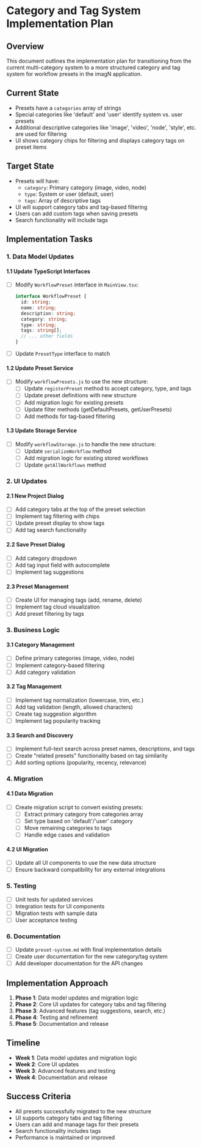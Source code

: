 # Category and Tag System Implementation Plan

## Overview

This document outlines the implementation plan for transitioning from the current multi-category system to a more structured category and tag system for workflow presets in the imagN application.

## Current State

- Presets have a `categories` array of strings
- Special categories like 'default' and 'user' identify system vs. user presets
- Additional descriptive categories like 'image', 'video', 'node', 'style', etc. are used for filtering
- UI shows category chips for filtering and displays category tags on preset items

## Target State

- Presets will have:
  - `category`: Primary category (image, video, node)
  - `type`: System or user (default, user)
  - `tags`: Array of descriptive tags
- UI will support category tabs and tag-based filtering
- Users can add custom tags when saving presets
- Search functionality will include tags

## Implementation Tasks

### 1. Data Model Updates

#### 1.1 Update TypeScript Interfaces

- [ ] Modify `WorkflowPreset` interface in `MainView.tsx`:
  ```typescript
  interface WorkflowPreset {
    id: string;
    name: string;
    description: string;
    category: string;
    type: string;
    tags: string[];
    // ... other fields
  }
  ```

- [ ] Update `PresetType` interface to match

#### 1.2 Update Preset Service

- [ ] Modify `workflowPresets.js` to use the new structure:
  - [ ] Update `registerPreset` method to accept category, type, and tags
  - [ ] Update preset definitions with new structure
  - [ ] Add migration logic for existing presets
  - [ ] Update filter methods (getDefaultPresets, getUserPresets)
  - [ ] Add methods for tag-based filtering

#### 1.3 Update Storage Service

- [ ] Modify `workflowStorage.js` to handle the new structure:
  - [ ] Update `serializeWorkflow` method
  - [ ] Add migration logic for existing stored workflows
  - [ ] Update `getAllWorkflows` method

### 2. UI Updates

#### 2.1 New Project Dialog

- [ ] Add category tabs at the top of the preset selection
- [ ] Implement tag filtering with chips
- [ ] Update preset display to show tags
- [ ] Add tag search functionality

#### 2.2 Save Preset Dialog

- [ ] Add category dropdown
- [ ] Add tag input field with autocomplete
- [ ] Implement tag suggestions

#### 2.3 Preset Management

- [ ] Create UI for managing tags (add, rename, delete)
- [ ] Implement tag cloud visualization
- [ ] Add preset filtering by tags

### 3. Business Logic

#### 3.1 Category Management

- [ ] Define primary categories (image, video, node)
- [ ] Implement category-based filtering
- [ ] Add category validation

#### 3.2 Tag Management

- [ ] Implement tag normalization (lowercase, trim, etc.)
- [ ] Add tag validation (length, allowed characters)
- [ ] Create tag suggestion algorithm
- [ ] Implement tag popularity tracking

#### 3.3 Search and Discovery

- [ ] Implement full-text search across preset names, descriptions, and tags
- [ ] Create "related presets" functionality based on tag similarity
- [ ] Add sorting options (popularity, recency, relevance)

### 4. Migration

#### 4.1 Data Migration

- [ ] Create migration script to convert existing presets:
  - [ ] Extract primary category from categories array
  - [ ] Set type based on 'default'/'user' category
  - [ ] Move remaining categories to tags
  - [ ] Handle edge cases and validation

#### 4.2 UI Migration

- [ ] Update all UI components to use the new data structure
- [ ] Ensure backward compatibility for any external integrations

### 5. Testing

- [ ] Unit tests for updated services
- [ ] Integration tests for UI components
- [ ] Migration tests with sample data
- [ ] User acceptance testing

### 6. Documentation

- [ ] Update `preset-system.md` with final implementation details
- [ ] Create user documentation for the new category/tag system
- [ ] Add developer documentation for the API changes

## Implementation Approach

1. **Phase 1**: Data model updates and migration logic
2. **Phase 2**: Core UI updates for category tabs and tag filtering
3. **Phase 3**: Advanced features (tag suggestions, search, etc.)
4. **Phase 4**: Testing and refinement
5. **Phase 5**: Documentation and release

## Timeline

- **Week 1**: Data model updates and migration logic
- **Week 2**: Core UI updates
- **Week 3**: Advanced features and testing
- **Week 4**: Documentation and release

## Success Criteria

- All presets successfully migrated to the new structure
- UI supports category tabs and tag filtering
- Users can add and manage tags for their presets
- Search functionality includes tags
- Performance is maintained or improved 